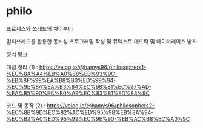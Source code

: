 # philo

프로세스와 쓰레드의 차이부터

멀티쓰레드를 활용한 동시성 프로그래밍 작성 및 뮤텍스로 데드락 및 데이터레이스 방지

정리 링크

개념 정리 (1) : https://velog.io/@hamys96/philosophers1-%EC%8A%A4%EB%A0%88%EB%93%9C-%EB%8F%99%EA%B8%B0%ED%99%94-%EC%9E%84%EA%B3%84%EC%98%81%EC%97%AD-%EA%B5%90%EC%B0%A9%EC%83%81%ED%83%9C

코드 및 동작 (2) : https://velog.io/@hamys96/philosophers2-%EC%8B%9D%EC%82%AC%ED%95%98%EB%8A%94-%EC%B2%A0%ED%95%99%EC%9E%90-%EB%AC%B8%EC%A0%9C
